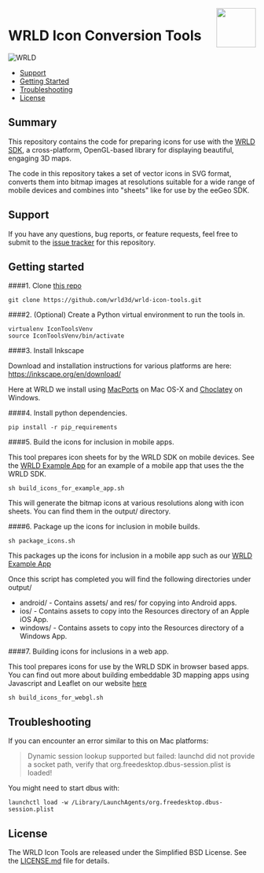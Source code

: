 <a href="http://www.eegeo.com/">
    <img src="http://cdn2.eegeo.com/wp-content/uploads/2017/04/WRLD_Blue.png" align="right" height="80px" />
</a>

# WRLD Icon Conversion Tools

![WRLD](http://cdn2.eegeo.com/wp-content/uploads/2017/04/screenselection01.png)

* [Support](#support)
* [Getting Started](#getting-started)
* [Troubleshooting](#troubleshooting)
* [License](#license)

## Summary

This repository contains the code for preparing icons for use with the [WRLD SDK](http://www.eegeo.com/), a cross-platform, OpenGL-based library for displaying beautiful, engaging 3D maps.

The code in this repository takes a set of vector icons in SVG format, converts them into bitmap images at resolutions suitable for a wide range of mobile devices and combines into "sheets" like for use by the eeGeo SDK.

## Support

If you have any questions, bug reports, or feature requests, feel free to submit to the [issue tracker](https://github.com/wrld3d/wrld-icon-tools/issues) for this repository.

## Getting started

####1. Clone [this repo](https://github.com/wrld3d/wrld-icon-tools)
```
git clone https://github.com/wrld3d/wrld-icon-tools.git
```

####2. (Optional) Create a Python virtual environment to run the tools in.
```
virtualenv IconToolsVenv
source IconToolsVenv/bin/activate
```
####3. Install Inkscape

Download and installation instructions for various platforms are here: https://inkscape.org/en/download/

Here at WRLD we install using [MacPorts](https://www.macports.org/) on Mac OS-X and [Choclatey](https://chocolatey.org/) on Windows.

####4. Install python dependencies.

```
pip install -r pip_requirements
```

####5. Build the icons for inclusion in mobile apps.

This tool prepares icon sheets for by the WRLD SDK on mobile devices. See the [WRLD Example App](https://github.com/wrld3d/wrld-example-app) for an example of a mobile app that uses the the WRLD SDK.

```
sh build_icons_for_example_app.sh
```

This will generate the bitmap icons at various resolutions along with icon sheets. You can find them in the output/ directory.

####6. Package up the icons for inclusion in mobile builds.

```
sh package_icons.sh
```
This packages up the icons for inclusion in a mobile app such as our [WRLD Example App](https://github.com/wrld3d/wrld-example-app)

Once this script has completed you will find the following directories under output/
* android/ - Contains assets/ and res/ for copying into Android apps.
* ios/ - Contains assets to copy into the Resources directory of an Apple iOS App.
* windows/ - Contains assets to copy into the Resources directory of a Windows App.

####7. Building icons for inclusions in a web app.

This tool prepares icons for use by the WRLD SDK in browser based apps. You can find out more about building embeddable 3D mapping apps using Javascript and Leaflet on our website [here](https://docs.wrld3d.com/wrld.js/latest/docs/api/)

```
sh build_icons_for_webgl.sh
```

## Troubleshooting 

If you can encounter an error similar to this on Mac platforms:

>Dynamic session lookup supported but failed: launchd did not provide a socket path, verify that org.freedesktop.dbus-session.plist is loaded!

You might need to start dbus with:

```
launchctl load -w /Library/LaunchAgents/org.freedesktop.dbus-session.plist
```

## License

The WRLD Icon Tools are  released under the Simplified BSD License. See the [LICENSE.md](https://github.com/wrld3d/wrld-icon-tools/blob/master/LICENSE) file for details.
